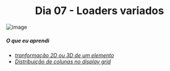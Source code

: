 
<h1 align= "center">
 Dia 07 - Loaders variados <a name="id07"></a>
</h1>

 ![image](https://lh3.googleusercontent.com/pw/ACtC-3cLuhlMrrvUTNVHI11vA09hJKRbIKaxZXdrLse6aSbDvGInxxMJNidpKbCYxGvN81QWBog77iKQoPwxHSOKBForYqz4I2bzkLmwwU6Ko_3bQjw9I239sGTb-8A8Xh_heWdnSCgtffH5v4ne8ANUnY-N=w1605-h903-no?authuser=0)

 ##### O que eu aprendi

* *[tranformação 2D ou 3D de um elemento](https://www.w3schools.com/cssref/css3_pr_transform.asp)*
* *[Distribuição de colunas no display grid](https://developer.mozilla.org/pt-BR/docs/Web/CSS/CSS_Grid_Layout/Basic_Concepts_of_Grid_Layout)*

